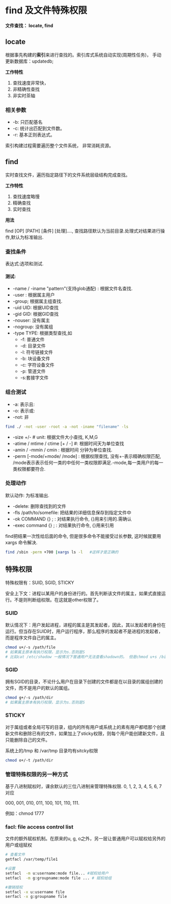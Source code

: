 # find 及文件特殊权限

**文件查找： locate, find**

## locate

根据事先构建的**索引**来进行查找的。索引库式系统自动实现(周期性任务)， 手动更新数据库：updatedb;

**工作特性**

1. 查找速度非常快，
2. 非精确性查找
3. 非实时茶轴

### 相关参数

- -b: 只匹配基名
- -c: 统计出匹配到文件数。
- -r: 基本正则表达式。

索引构建过程需要遍历整个文件系统， 非常消耗资源。

## find

实时查找文件，遍历指定路径下的文件系统层级结构完成查找。

**工作特性**

1. 查找速度略慢
2. 精确查找
3. 实时查找

**用法**

find [OP] [PATH] [条件] [处理]...., 查找路径默认为当前目录.处理式对结果进行操作,默认为标准输出.

### 查找条件

表达式:选项和测试.

#### 测试:

- -name / -iname  "pattern"(支持glob通配) : 根据文件名查找.
- -user : 根据属主用户
- -group; 根据属主组查找.
- -uid UID:  根据UID查找
- -gid GID: 根据GID查找
- -nouser: 没有属主
- -nogroup: 没有属组
- -type TYPE: 根据类型查找,如
  - -f: 普通文件
  - -d: 目录文件
  - -l: 符号链接文件
  - -b: 块设备文件
  - -c: 字符设备文件
  - -p: 管道文件
  - -s:套接字文件

### 组合测试

- -a: 表示且: 
- -o: 表示或: 
- -not: 非

```bash
find ./ -not -user -root -a -not -iname "filename" -ls
```

- -size +/- # unit:  根据文件大小查找, K,M,G
- -atime / mtime / ctime [+ / -] #: 根据时间天为单位查找
- -amin / -mmin / cmin : 根据时间 分钟为单位查找.
- -perm [-mode/+mode/ /mode] : 根据权限查找, 没有+-表示精确权限匹配, /mode表示表示任何一类的中任何一类权限即满足.-mode,每一类用户的每一类权限都要符合.

### 处理动作

默认动作: 为标准输出.

- -delete: 删除查找到的文件
- -fls /path/to/somefile: 把结果的详细信息保存到指定文件中
- -ok COMMAND {} \; : 对结果执行命令, {}用来引用的.需确认
- -exec command {} \; : 对结果执行命令, {}用来引用

find把结果一次性给后面的命令, 但是很多命令不能接受过长参数, 这时候就要用xargs 命令解决.

```bash
find /sbin -perm +700 |xargs ls -l   #这样才是正确的
```

## 特殊权限

特殊权限有：SUID, SGID, STICKY

安全上下文：进程以某用户的身份进行的。首先判断该文件的属主，如果式直接运行。不是则判断组权限。在这就是other权限了。

### SUID

默认情况下：用户发起进程，进程的属主是其发起者，因此，其以发起者的身份在运行。但当存在SUID时，用户运行程序，那么程序的发起者不是进程的发起者， 而是程序文件自己的属主。

```bash
chmod u+/-s /path/file
# 如果属主原本有执行权限，显示为s.否则是S
# 比如cat /etc/shadow 一般情况下普通用户无法查看shadown的。 但是chmod u+s /bin/cat.  给cat命令增加了SUID， 那么查看shadow文件的时候就不式用普通用户的权限去查看的，而是cat命令的属主root命令查看的。
```

### SGID

拥有SGID的目录，不论什么用户在目录下创建的文件都是在以目录的属组创建的文件，而不是用户的默认的属组。

```bash
chmod g+/-s /path/dir
# 如果属主原本有执行权限，显示为s.否则是S
```

### STICKY

对于属组或者全局可写的目录，组内的所有用户或系统上的素有用户都唔那个创建新文件和删除已有的文件，如果加上了sticky权限，则每个用户能创建新文件，且只能删除自己的文件。

系统上的/tmp 和 /var/tmp 目录均有sitcky权限

```bash
chmod o+/-t /path/dir
```

### 管理特殊权限的另一种方式

基于八进制赋权时，课余默认的三位八进制来管理特殊权限. 0, 1, 2, 3, 4, 5, 6, 7对应

000, 001, 010, 011, 100, 101, 110, 111.

例如：chmod 1777

### facl: file access control list

文件的额外赋权机制。在原来的u, g, o之外，另一层让普通用户可以赋权给另外的用户或组赋权

```bash
# 查看文件
getfacl /var/temp/file1

#设置 
setfacl  -m u:username:mode file... #赋权给用户
setfacl  -m g:groupname:mode file ... # 赋权给组

#撤销授权
setfacl -x u:username file
serfacl -x g:groupname file 
```

